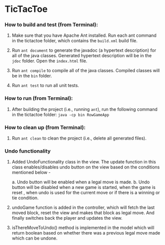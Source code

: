 # TicTacToe

### How to build and test (from Terminal):

1. Make sure that you have Apache Ant installed. Run each ant command in the tictactoe folder, which contains the `build.xml` build file.

2. Run `ant document` to generate the javadoc (a hypertext description) for all of the java classes. Generated hypertext description will be in the `jdoc` folder. Open the `index.html` file. 

3. Run `ant compile` to compile all of the java classes. Compiled classes will be in the `bin` folder.

4. Run `ant test` to run all unit tests.

### How to run (from Terminal):

1. After building the project (i.e., running `ant`), run the following command in the tictactoe folder:
   `java -cp bin RowGameApp`

### How to clean up (from Terminal):

1. Run `ant clean` to clean the project (i.e., delete all generated files).

### Undo functionality 

1. Added UndoFunctionality class in the view. The update function in this class enables/disables undo button on the view based on the conditions mentioned below -
	
	a. Undo button will be enabled when a legal move is made.
	b. Undo button will be disabled when a new game is started, when the game is reset , when undo is used for the current move or if there is a winning or tie condition.

2. undoGame function is added in the controller, which will fetch the last moved block, reset the view and makes that block as legal move. And finally switches back the player and updates the view.

3. isThereMoveToUndo() method is implemented in the model which will return boolean based on whether there was a previous legal move made which can be undone.